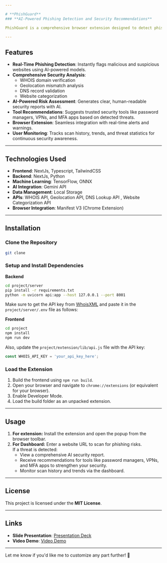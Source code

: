```yaml
---

# **PhishGuard**  
### **AI-Powered Phishing Detection and Security Recommendations**

PhishGuard is a comprehensive browser extension designed to detect phishing websites in real-time, provide actionable insights, and recommend security tools like password managers, secure browsing tools,MFA apps and many more to enhance online safety.

---
```


## **Features**  
- **Real-Time Phishing Detection**: Instantly flags malicious and suspicious websites using AI-powered models.  
- **Comprehensive Security Analysis**:  
  - WHOIS domain verification  
  - Geolocation mismatch analysis  
  - DNS record validation  
  - Website categorization  
- **AI-Powered Risk Assessment**: Generates clear, human-readable security reports with AI.  
- **Tool Recommendations**: Suggests trusted security tools like password managers, VPNs, and MFA apps based on detected threats.  
- **Browser Extension**: Seamless integration with real-time alerts and warnings.  
- **User Monitoring**: Tracks scan history, trends, and threat statistics for continuous security awareness.  

---

## **Technologies Used**  
- **Frontend**: NextJs, Typescript, TailwindCSS  
- **Backend**: NextJs, Python  
- **Machine Learning**: TensorFlow, ONNX  
- **AI Integration**: Gemini API  
- **Data Management**: Local Storage  
- **APIs**: WHOIS API, Geolocation API, DNS Lookup API , Website Categorization API
- **Browser Integration**: Manifest V3 (Chrome Extension)  

---

## **Installation**  

### **Clone the Repository**  
```bash
git clone 
```

### **Setup and Install Dependencies**  

**Backend**  
```bash
cd project/server
pip install -r requirements.txt
python -m uvicorn api:app --host 127.0.0.1 --port 8001
```

Make sure to get the API key from [WhoisXML](https://whoisxmlapi.com) and paste it in the `project/server/.env` file as follows:  

**Frontend**  
```bash
cd project
npm install
npm run dev
```

Also, update the `project/extension/lib/api.js` file with the API key:  
```javascript
const WHOIS_API_KEY = 'your_api_key_here';
```

### **Load the Extension**  
1. Build the frontend using `npm run build`.  
2. Open your browser and navigate to `chrome://extensions` (or equivalent for your browser).  
3. Enable Developer Mode.  
4. Load the build folder as an unpacked extension.

---

## **Usage**  
1. **For extension:** Install the extension and open the popup from the browser toolbar.  
2. **For Dashboard:** Enter a website URL to scan for phishing risks.  
   If a threat is detected:  
   - View a comprehensive AI security report.  
   - Receive recommendations for tools like password managers, VPNs, and MFA apps to strengthen your security.  
   - Monitor scan history and trends via the dashboard.


---

## **License**  
This project is licensed under the **MIT License**.

---

## **Links**  
- **Slide Presentation**: [Presentation Deck](https://www.canva.com/design/DAGY9RAEHEk/Crmz1CDdK95y-lWI1Tla6A/view?utm_content=DAGY9RAEHEk&utm_campaign=designshare&utm_medium=link2&utm_source=uniquelinks&utlId=hfdd8620605)
- **Video Demo**: [Video Demo](https://youtu.be/gVTS2i4fOH8?si=j99J7G3HdJlJgSY6)

---

Let me know if you'd like me to customize any part further! 🚀
